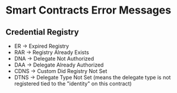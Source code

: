 # Smart Contracts Error Messages

## Credential Registry

- ER -> Expired Registry
- RAR -> Registry Already Exists
- DNA -> Delegate Not Authorized
- DAA -> Delegate Already Authorized
- CDNS -> Custom Did Registry Not Set
- DTNS -> Delegate Type Not Set (means the delegate type is not registered tied to the "identity" on this contract)
